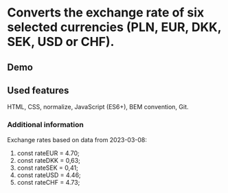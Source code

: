 # Converts the exchange rate of six selected currencies (PLN, EUR, DKK, SEK, USD or CHF).
## Demo


## Used features
HTML, CSS, normalize, JavaScript (ES6+), BEM convention, Git.

### Additional information
Exchange rates based on data from 2023-03-08:

1. const rateEUR = 4.70;
2. const rateDKK = 0,63;
3. const rateSEK = 0,41;
4. const rateUSD = 4.46;
5. const rateCHF = 4.73;
